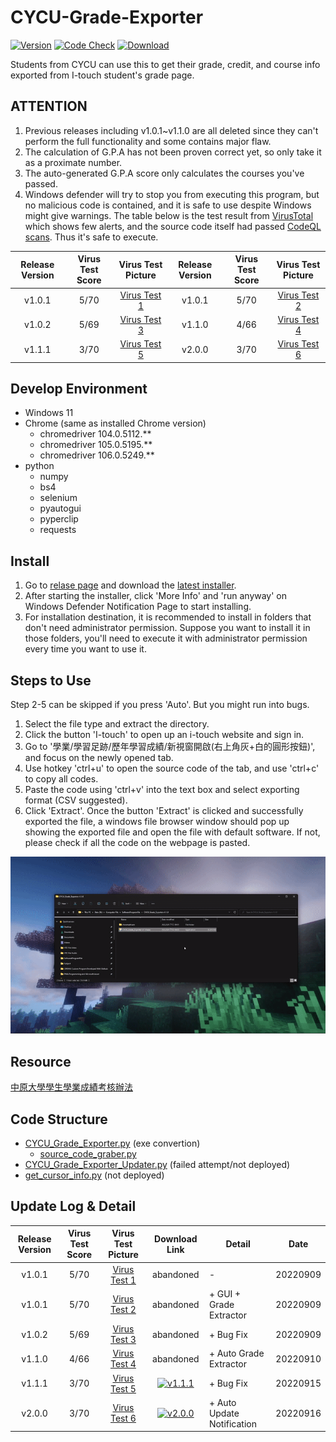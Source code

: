 # CYCU-Grade-Exporter

[![Version](https://img.shields.io/github/v/release/belongtothenight/CYCU-Grade-Exporter)](https://github.com/belongtothenight/CYCU-Grade-Exporter/releases/latest) [![Code Check](https://img.shields.io/github/workflow/status/belongtothenight/CYCU-Grade-Exporter/CodeQL)](https://github.com/belongtothenight/CYCU-Grade-Exporter/actions) [![Download](https://img.shields.io/github/downloads/belongtothenight/CYCU-Grade-Exporter/total)](https://github.com/belongtothenight/CYCU-Grade-Exporter/releases)

Students from CYCU can use this to get their grade, credit, and course info exported from I-touch student's grade page.

## ATTENTION

1. Previous releases including v1.0.1~v1.1.0 are all deleted since they can't perform the full functionality and some contains major flaw.
2. The calculation of G.P.A has not been proven correct yet, so only take it as a proximate number.
3. The auto-generated G.P.A score only calculates the courses you've passed.
4. Windows defender will try to stop you from executing this program, but no malicious code is contained, and it is safe to use despite Windows might give warnings. The table below is the test result from [VirusTotal](https://www.virustotal.com/gui/home/upload) which shows few alerts, and the source code itself had passed [CodeQL scans](https://github.com/belongtothenight/CYCU-Grade-Exporter/actions). Thus it's safe to execute.

| Release Version | Virus Test Score |                                             Virus Test Picture                                              | Release Version | Virus Test Score |                                             Virus Test Picture                                              |
| :-------------: | :--------------: | :---------------------------------------------------------------------------------------------------------: | :-------------: | :--------------: | :---------------------------------------------------------------------------------------------------------: |
|     v1.0.1      |       5/70       | [Virus Test 1](https://github.com/belongtothenight/CYCU-Grade-Exporter/blob/main/virustest/virustotal1.png) |     v1.0.1      |       5/70       | [Virus Test 2](https://github.com/belongtothenight/CYCU-Grade-Exporter/blob/main/virustest/virustotal2.png) |
|     v1.0.2      |       5/69       | [Virus Test 3](https://github.com/belongtothenight/CYCU-Grade-Exporter/blob/main/virustest/virustotal3.png) |     v1.1.0      |       4/66       | [Virus Test 4](https://github.com/belongtothenight/CYCU-Grade-Exporter/blob/main/virustest/virustotal4.png) |
|     v1.1.1      |       3/70       | [Virus Test 5](https://github.com/belongtothenight/CYCU-Grade-Exporter/blob/main/virustest/virustotal5.png) |     v2.0.0      |       3/70       | [Virus Test 6](https://github.com/belongtothenight/CYCU-Grade-Exporter/blob/main/virustest/virustotal6.png) |

## Develop Environment

- Windows 11
- Chrome (same as installed Chrome version)
  - chromedriver 104.0.5112.**
  - chromedriver 105.0.5195.**
  - chromedriver 106.0.5249.**
- python
  - numpy
  - bs4
  - selenium
  - pyautogui
  - pyperclip
  - requests

## Install

1. Go to [relase page](https://github.com/belongtothenight/CYCU-Grade-Exporter/releases/) and download the [latest installer](https://github.com/belongtothenight/CYCU-Grade-Exporter/releases/latest).
2. After starting the installer, click 'More Info' and 'run anyway' on Windows Defender Notification Page to start installing.
3. For installation destination, it is recommended to install in folders that don't need administrator permission. Suppose you want to install it in those folders, you'll need to execute it with administrator permission every time you want to use it.

## Steps to Use

Step 2-5 can be skipped if you press 'Auto'. But you might run into bugs.

1. Select the file type and extract the directory.
2. Click the button 'I-touch' to open up an i-touch website and sign in.
3. Go to '學業/學習足跡/歷年學習成績/新視窗開啟(右上角灰+白的圓形按鈕)', and focus on the newly opened tab.
4. Use hotkey 'ctrl+u' to open the source code of the tab, and use 'ctrl+c' to copy all codes.
5. Paste the code using 'ctrl+v' into the text box and select exporting format (CSV suggested).
6. Click 'Extract'.
Once the button 'Extract' is clicked and successfully exported the file, a windows file browser window should pop up showing the exported file and open the file with default software. If not, please check if all the code on the webpage is pasted.

![Tutorial Video](https://github.com/belongtothenight/CYCU-Grade-Exporter/blob/main/video/tutorial.gif)

## Resource

[中原大學學生學業成績考核辦法](https://tdpba.cycu.edu.tw/wp-content/uploads/%E4%B8%AD%E5%8E%9F%E5%A4%A7%E5%AD%B8%E5%AD%B8%E7%94%9F%E5%AD%B8%E6%A5%AD%E6%88%90%E7%B8%BE%E8%80%83%E6%A0%B8%E8%BE%A6%E6%B3%95.pdf)

## Code Structure

- [CYCU_Grade_Exporter.py](https://github.com/belongtothenight/CYCU-Grade-Exporter/blob/main/src/CYCU_Grade_Exporter.py) (exe convertion)
  - [source_code_graber.py](https://github.com/belongtothenight/CYCU-Grade-Exporter/blob/main/src/source_code_graber.py)
- [CYCU_Grade_Exporter_Updater.py](https://github.com/belongtothenight/CYCU-Grade-Exporter/blob/main/src/CYCU_Grade_Exporter_Updater.py) (failed attempt/not deployed)
- [get_cursor_info.py](https://github.com/belongtothenight/CYCU-Grade-Exporter/blob/main/src/get_cursor_info.py) (not deployed)

## Update Log & Detail

| Release Version | Virus Test Score |                                             Virus Test Picture                                              |                                                                                    Download Link                                                                                    | Detail                     | Date     |
| :-------------: | :--------------: | :---------------------------------------------------------------------------------------------------------: | :---------------------------------------------------------------------------------------------------------------------------------------------------------------------------------: | -------------------------- | -------- |
|     v1.0.1      |       5/70       | [Virus Test 1](https://github.com/belongtothenight/CYCU-Grade-Exporter/blob/main/virustest/virustotal1.png) |                                                                                      abandoned                                                                                      | -                          | 20220909 |
|     v1.0.1      |       5/70       | [Virus Test 2](https://github.com/belongtothenight/CYCU-Grade-Exporter/blob/main/virustest/virustotal2.png) |                                                                                      abandoned                                                                                      | + GUI + Grade Extractor    | 20220909 |
|     v1.0.2      |       5/69       | [Virus Test 3](https://github.com/belongtothenight/CYCU-Grade-Exporter/blob/main/virustest/virustotal3.png) |                                                                                      abandoned                                                                                      | + Bug Fix                  | 20220909 |
|     v1.1.0      |       4/66       | [Virus Test 4](https://github.com/belongtothenight/CYCU-Grade-Exporter/blob/main/virustest/virustotal4.png) |                                                                                      abandoned                                                                                      | + Auto Grade Extractor     | 20220910 |
|     v1.1.1      |       3/70       | [Virus Test 5](https://github.com/belongtothenight/CYCU-Grade-Exporter/blob/main/virustest/virustotal5.png) | [![v1.1.1](https://img.shields.io/github/downloads/belongtothenight/CYCU-Grade-Exporter/v1.1.1/total)](https://github.com/belongtothenight/CYCU-Grade-Exporter/releases/tag/v1.1.1) | + Bug Fix                  | 20220915 |
|     v2.0.0      |       3/70       | [Virus Test 6](https://github.com/belongtothenight/CYCU-Grade-Exporter/blob/main/virustest/virustotal6.png) | [![v2.0.0](https://img.shields.io/github/downloads/belongtothenight/CYCU-Grade-Exporter/v2.0.0/total)](https://github.com/belongtothenight/CYCU-Grade-Exporter/releases/tag/v2.0.0) | + Auto Update Notification | 20220916 |
